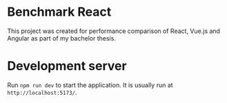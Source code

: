 # Benchmark React

This project was created for performance comparison of React, Vue.js and Angular as part of my bachelor thesis.

# Development server

Run `npm run dev` to start the application. It is usually run at `http://localhost:5173/`.